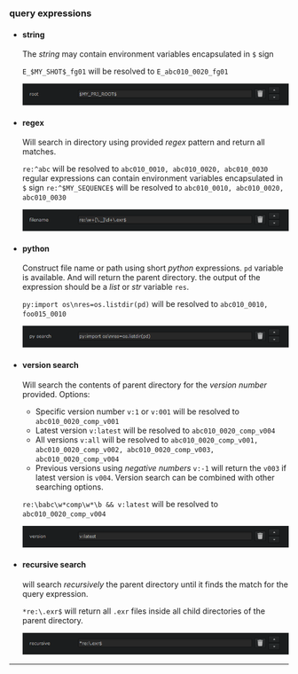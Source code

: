 ### query expressions

- #### string
    The *string* may contain environment variables encapsulated in `$` sign

    `E_$MY_SHOT$_fg01` will be resolved to `E_abc010_0020_fg01`

    ![Example Image](docs/img/qenv.png)

- #### regex
    Will search in directory using provided *regex* pattern and return all matches.

    `re:^abc` will be resolved to `abc010_0010, abc010_0020, abc010_0030`
    regular expressions can contain environment variables encapsulated in `$` sign
    `re:^$MY_SEQUENCE$` will be resolved to `abc010_0010, abc010_0020, abc010_0030`

    ![Example Image](docs/img/qregex.png)

- #### python
    Construct file name or path using short *python* expressions.
    `pd` variable is available. And will return the parent directory.
    the output of the expression should be a *list* or *str* variable `res`.

    `py:import os\nres=os.listdir(pd)` will be resolved to `abc010_0010, foo015_0010`

    ![Example Image](docs/img/qpy.png)

- #### version search
    Will search the contents of parent directory for the *version number* provided.
    Options:
    - Specific version number `v:1` or `v:001` will be resolved to `abc010_0020_comp_v001`
    - Latest version `v:latest` will be resolved to `abc010_0020_comp_v004`
    - All versions `v:all` will be resolved to `abc010_0020_comp_v001, abc010_0020_comp_v002, abc010_0020_comp_v003, abc010_0020_comp_v004`
    - Previous versions using *negative numbers* `v:-1` will return the `v003` if latest version is `v004`.
    Version search can be combined with other searching options.

    `re:\babc\w*comp\w*\b && v:latest` will be resolved to `abc010_0020_comp_v004`

    ![Example Image](docs/img/qver.png)

- #### recursive search
    will search *recursively* the parent directory until it finds the match for the query expression.

    `*re:\.exr$` will return all `.exr` files inside all child directories of the parent directory.

    ![Example Image](docs/img/qrec.png)

***
